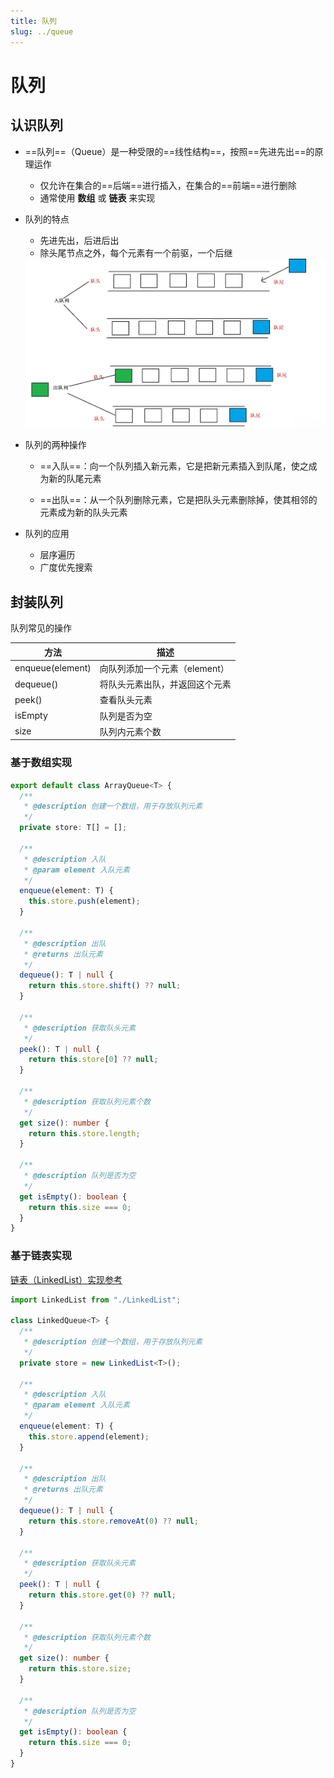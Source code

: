 ```yaml
---
title: 队列
slug: ../queue
---
```

# 队列

## 认识队列

- ==队列==（Queue）是一种受限的==线性结构==，按照==先进先出==的原理运作

  - 仅允许在集合的==后端==进行插入，在集合的==前端==进行删除
  - 通常使用 **数组** 或 **链表** 来实现

- 队列的特点

  - 先进先出，后进后出
  - 除头尾节点之外，每个元素有一个前驱，一个后继

  <img src="./images/queue.png" alt="queue" style="zoom:55%;" />

- 队列的两种操作

  - ==入队==：向一个队列插入新元素，它是把新元素插入到队尾，使之成为新的队尾元素

  - ==出队==：从一个队列删除元素，它是把队头元素删除掉，使其相邻的元素成为新的队头元素

- 队列的应用

  - 层序遍历
  - 广度优先搜索



## 封装队列

队列常见的操作

| 方法             | 描述                           |
| ---------------- | ------------------------------ |
| enqueue(element) | 向队列添加一个元素（element）  |
| dequeue()        | 将队头元素出队，并返回这个元素 |
| peek()           | 查看队头元素                   |
| isEmpty          | 队列是否为空                   |
| size             | 队列内元素个数                 |

### 基于数组实现

```typescript
export default class ArrayQueue<T> {
  /**
   * @description 创建一个数组，用于存放队列元素
   */
  private store: T[] = [];

  /**
   * @description 入队
   * @param element 入队元素
   */
  enqueue(element: T) {
    this.store.push(element);
  }

  /**
   * @description 出队
   * @returns 出队元素
   */
  dequeue(): T | null {
    return this.store.shift() ?? null;
  }

  /**
   * @description 获取队头元素
   */
  peek(): T | null {
    return this.store[0] ?? null;
  }

  /**
   * @description 获取队列元素个数
   */
  get size(): number {
    return this.store.length;
  }

  /**
   * @description 队列是否为空
   */
  get isEmpty(): boolean {
    return this.size === 0;
  }
}
```



### 基于链表实现

[链表（LinkedList）实现参考](./linkedList#单向链表完整实现)

```typescript
import LinkedList from "./LinkedList";

class LinkedQueue<T> {
  /**
   * @description 创建一个数组，用于存放队列元素
   */
  private store = new LinkedList<T>();

  /**
   * @description 入队
   * @param element 入队元素
   */
  enqueue(element: T) {
    this.store.append(element);
  }

  /**
   * @description 出队
   * @returns 出队元素
   */
  dequeue(): T | null {
    return this.store.removeAt(0) ?? null;
  }

  /**
   * @description 获取队头元素
   */
  peek(): T | null {
    return this.store.get(0) ?? null;
  }

  /**
   * @description 获取队列元素个数
   */
  get size(): number {
    return this.store.size;
  }

  /**
   * @description 队列是否为空
   */
  get isEmpty(): boolean {
    return this.size === 0;
  }
}
```

